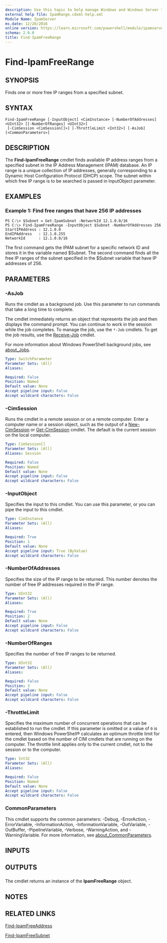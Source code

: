 ```yaml
---
description: Use this topic to help manage Windows and Windows Server technologies with Windows PowerShell.
external help file: IpamRange.cdxml-help.xml
Module Name: IpamServer
ms.date: 12/20/2016
online version: https://learn.microsoft.com/powershell/module/ipamserver/find-ipamfreerange?view=windowsserver2016-ps&wt.mc_id=ps-gethelp
schema: 2.0.0
title: Find-IpamFreeRange
---
```


# Find-IpamFreeRange

## SYNOPSIS
Finds one or more free IP ranges from a specified subnet.

## SYNTAX

```
Find-IpamFreeRange [-InputObject] <CimInstance> [-NumberOfAddresses] <UInt32> [[-NumberOfRanges] <UInt32>]
 [-CimSession <CimSession[]>] [-ThrottleLimit <Int32>] [-AsJob] [<CommonParameters>]
```

## DESCRIPTION
The **Find-IpamFreeRange** cmdlet finds available IP address ranges from a specified subnet in the IP Address Management (IPAM) database.
An IP range is a unique collection of IP addresses, generally corresponding to a Dynamic Host Configuration Protocol (DHCP) scope.
The subnet within which free IP range is to be searched is passed in InputObject parameter.

## EXAMPLES

### Example 1: Find free ranges that have 256 IP addresses
```
PS C:\> $Subnet = Get-IpamSubnet -NetworkId 12.1.0.0/16
PS C:\> Find-IpamFreeRange -InputObject $Subnet -NumberOfAddresses 256
StartIPAddress : 12.1.0.0
EndIPAddress   : 12.1.0.255
NetworkId      : 12.1.0.0/16
```

The first command gets the IPAM subnet for a specific network ID and stores it in the variable named $Subnet.
The second command finds all the free IP ranges of the subnet specified in the $Subnet variable that have IP addresses of 256.

## PARAMETERS

### -AsJob
Runs the cmdlet as a background job. Use this parameter to run commands that take a long time to complete. 

The cmdlet immediately returns an object that represents the job and then displays the command prompt. 
You can continue to work in the session while the job completes. 
To manage the job, use the `*-Job` cmdlets. 
To get the job results, use the [Receive-Job](https://go.microsoft.com/fwlink/?LinkID=113372) cmdlet. 

For more information about Windows PowerShell background jobs, see [about_Jobs](https://go.microsoft.com/fwlink/?LinkID=113251).

```yaml
Type: SwitchParameter
Parameter Sets: (All)
Aliases: 

Required: False
Position: Named
Default value: None
Accept pipeline input: False
Accept wildcard characters: False
```

### -CimSession
Runs the cmdlet in a remote session or on a remote computer.
Enter a computer name or a session object, such as the output of a [New-CimSession](https://go.microsoft.com/fwlink/p/?LinkId=227967) or [Get-CimSession](https://go.microsoft.com/fwlink/p/?LinkId=227966) cmdlet.
The default is the current session on the local computer.

```yaml
Type: CimSession[]
Parameter Sets: (All)
Aliases: Session

Required: False
Position: Named
Default value: None
Accept pipeline input: False
Accept wildcard characters: False
```

### -InputObject
Specifies the input to this cmdlet. 
You can use this parameter, or you can pipe the input to this cmdlet.

```yaml
Type: CimInstance
Parameter Sets: (All)
Aliases: 

Required: True
Position: 1
Default value: None
Accept pipeline input: True (ByValue)
Accept wildcard characters: False
```

### -NumberOfAddresses
Specifies the size of the IP range to be returned.
This number denotes the number of free IP addresses required in the IP range.

```yaml
Type: UInt32
Parameter Sets: (All)
Aliases: 

Required: True
Position: 2
Default value: None
Accept pipeline input: False
Accept wildcard characters: False
```

### -NumberOfRanges
Specifies the number of free IP ranges to be returned.

```yaml
Type: UInt32
Parameter Sets: (All)
Aliases: 

Required: False
Position: 3
Default value: None
Accept pipeline input: False
Accept wildcard characters: False
```

### -ThrottleLimit
Specifies the maximum number of concurrent operations that can be established to run the cmdlet.
If this parameter is omitted or a value of `0` is entered, then Windows PowerShell® calculates an optimum throttle limit for the cmdlet based on the number of CIM cmdlets that are running on the computer.
The throttle limit applies only to the current cmdlet, not to the session or to the computer.

```yaml
Type: Int32
Parameter Sets: (All)
Aliases: 

Required: False
Position: Named
Default value: None
Accept pipeline input: False
Accept wildcard characters: False
```

### CommonParameters
This cmdlet supports the common parameters: -Debug, -ErrorAction, -ErrorVariable, -InformationAction, -InformationVariable, -OutVariable, -OutBuffer, -PipelineVariable, -Verbose, -WarningAction, and -WarningVariable. For more information, see [about_CommonParameters](https://go.microsoft.com/fwlink/?LinkID=113216).

## INPUTS

## OUTPUTS

###  
The cmdlet returns an instance of the **IpamFreeRange** object.

## NOTES

## RELATED LINKS

[Find-IpamFreeAddress](./Find-IpamFreeAddress.md)

[Find-IpamFreeSubnet](./Find-IpamFreeSubnet.md)

